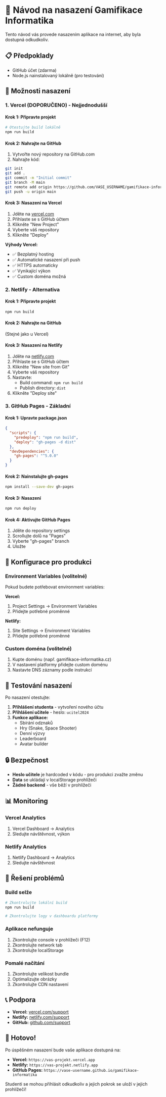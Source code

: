 # 🚀 Návod na nasazení Gamifikace Informatika

Tento návod vás provede nasazením aplikace na internet, aby byla dostupná odkudkoliv.

## 📋 Předpoklady

- GitHub účet (zdarma)
- Node.js nainstalovaný lokálně (pro testování)

## 🎯 Možnosti nasazení

### 1. **Vercel (DOPORUČENO) - Nejjednodušší**

#### Krok 1: Připravte projekt
```bash
# Otestujte build lokálně
npm run build
```

#### Krok 2: Nahrajte na GitHub
1. Vytvořte nový repository na GitHub.com
2. Nahrajte kód:
```bash
git init
git add .
git commit -m "Initial commit"
git branch -M main
git remote add origin https://github.com/VASE_USERNAME/gamifikace-informatika.git
git push -u origin main
```

#### Krok 3: Nasazení na Vercel
1. Jděte na [vercel.com](https://vercel.com)
2. Přihlaste se s GitHub účtem
3. Klikněte "New Project"
4. Vyberte váš repository
5. Klikněte "Deploy"

**Výhody Vercel:**
- ✅ Bezplatný hosting
- ✅ Automatické nasazení při push
- ✅ HTTPS automaticky
- ✅ Vynikající výkon
- ✅ Custom doména možná

### 2. **Netlify - Alternativa**

#### Krok 1: Připravte projekt
```bash
npm run build
```

#### Krok 2: Nahrajte na GitHub
(Stejné jako u Vercel)

#### Krok 3: Nasazení na Netlify
1. Jděte na [netlify.com](https://netlify.com)
2. Přihlaste se s GitHub účtem
3. Klikněte "New site from Git"
4. Vyberte váš repository
5. Nastavte:
   - Build command: `npm run build`
   - Publish directory: `dist`
6. Klikněte "Deploy site"

### 3. **GitHub Pages - Základní**

#### Krok 1: Upravte package.json
```json
{
  "scripts": {
    "predeploy": "npm run build",
    "deploy": "gh-pages -d dist"
  },
  "devDependencies": {
    "gh-pages": "^5.0.0"
  }
}
```

#### Krok 2: Nainstalujte gh-pages
```bash
npm install --save-dev gh-pages
```

#### Krok 3: Nasazení
```bash
npm run deploy
```

#### Krok 4: Aktivujte GitHub Pages
1. Jděte do repository settings
2. Scrollujte dolů na "Pages"
3. Vyberte "gh-pages" branch
4. Uložte

## 🔧 Konfigurace pro produkci

### Environment Variables (volitelné)
Pokud budete potřebovat environment variables:

**Vercel:**
1. Project Settings → Environment Variables
2. Přidejte potřebné proměnné

**Netlify:**
1. Site Settings → Environment Variables
2. Přidejte potřebné proměnné

### Custom doména (volitelné)
1. Kupte doménu (např. gamifikace-informatika.cz)
2. V nastavení platformy přidejte custom doménu
3. Nastavte DNS záznamy podle instrukcí

## 📱 Testování nasazení

Po nasazení otestujte:

1. **Přihlášení studenta** - vytvoření nového účtu
2. **Přihlášení učitele** - heslo: `ucitel2024`
3. **Funkce aplikace:**
   - Sbírání odznaků
   - Hry (Snake, Space Shooter)
   - Denní výzvy
   - Leaderboard
   - Avatar builder

## 🔒 Bezpečnost

- **Heslo učitele** je hardcoded v kódu - pro produkci zvažte změnu
- **Data** se ukládají v localStorage prohlížeči
- **Žádné backend** - vše běží v prohlížeči

## 📊 Monitoring

### Vercel Analytics
1. Vercel Dashboard → Analytics
2. Sledujte návštěvnost, výkon

### Netlify Analytics
1. Netlify Dashboard → Analytics
2. Sledujte návštěvnost

## 🚨 Řešení problémů

### Build selže
```bash
# Zkontrolujte lokální build
npm run build

# Zkontrolujte logy v dashboardu platformy
```

### Aplikace nefunguje
1. Zkontrolujte console v prohlížeči (F12)
2. Zkontrolujte network tab
3. Zkontrolujte localStorage

### Pomalé načítání
1. Zkontrolujte velikost bundle
2. Optimalizujte obrázky
3. Zkontrolujte CDN nastavení

## 📞 Podpora

- **Vercel:** [vercel.com/support](https://vercel.com/support)
- **Netlify:** [netlify.com/support](https://netlify.com/support)
- **GitHub:** [github.com/support](https://github.com/support)

## 🎉 Hotovo!

Po úspěšném nasazení bude vaše aplikace dostupná na:
- **Vercel:** `https://vas-projekt.vercel.app`
- **Netlify:** `https://vas-projekt.netlify.app`
- **GitHub Pages:** `https://vase-username.github.io/gamifikace-informatika`

Studenti se mohou přihlásit odkudkoliv a jejich pokrok se uloží v jejich prohlížeči! 